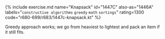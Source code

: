 {% include exercise.md name="Knapsack" id="1447C" also-as="1446A" labels="`constructive algorithms` `greedy` `math` `sortings`" rating=1300 code="r680-699/r683/1447c-knapsack.kt" %}

Greedy approach works; we go from heaviest to lightest and pack an item if it still fits.
